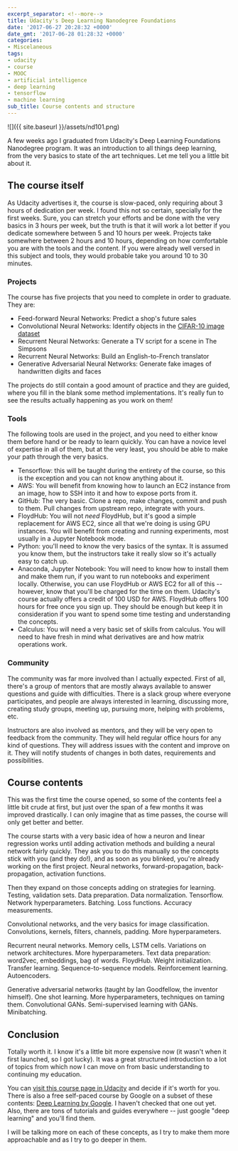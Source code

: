 ```yaml
---
excerpt_separator: <!--more-->
title: Udacity's Deep Learning Nanodegree Foundations
date: '2017-06-27 20:28:32 +0000'
date_gmt: '2017-06-28 01:28:32 +0000'
categories:
- Miscelaneous
tags:
- udacity
- course
- MOOC
- artificial intelligence
- deep learning
- tensorflow
- machine learning
sub_title: Course contents and structure
---
```


![]({{ site.baseurl }}/assets/nd101.png)

A few weeks ago I graduated from Udacity's Deep Learning Foundations Nanodegree program. It was an introduction to all things deep learning, from the very basics to state of the art techniques. Let me tell you a little bit about it.

<!--more-->

## The course itself

As Udacity advertises it, the course is slow-paced, only requiring about 3 hours of dedication per week. I found this not so certain, specially for the first weeks. Sure, you can stretch your efforts and be done with the very basics in 3 hours per week, but the truth is that it will work a lot better if you dedicate somewhere between 5 and 10 hours per week. Projects take somewhere between 2 hours and 10 hours, depending on how comfortable you are with the tools and the content. If you were already well versed in this subject and tools, they would probable take you around 10 to 30 minutes.

### Projects

The course has five projects that you need to complete in order to graduate. They are:

- Feed-forward Neural Networks: Predict a shop's future sales
- Convolutional Neural Networks: Identify objects in the [CIFAR-10 image dataset](https://www.cs.toronto.edu/~kriz/cifar.html)
- Recurrent Neural Networks: Generate a TV script for a scene in The Simpsons
- Recurrent Neural Networks: Build an English-to-French translator
- Generative Adversarial Neural Networks: Generate fake images of handwritten digits and faces

The projects do still contain a good amount of practice and they are guided, where you fill in the blank some method implementations. It's really fun to see the results actually happening as you work on them!

### Tools

The following tools are used in the project, and you need to either know them before hand or be ready to learn quickly. You can have a novice level of expertise in all of them, but at the very least, you should be able to make your path through the very basics.

- Tensorflow: this will be taught during the entirety of the course, so this is the exception and you can not know anything about it.
- AWS: You will benefit from knowing how to launch an EC2 instance from an image, how to SSH into it and how to expose ports from it.
- GitHub: The very basic. Clone a repo, make changes, commit and push to them. Pull changes from upstream repo, integrate with yours.
- FloydHub: You will not _need_ FloydHub, but it's good a simple replacement for AWS EC2, since all that we're doing is using GPU instances. You will benefit from creating and running experiments, most usually in a Jupyter Notebook mode.
- Python: you'll need to know the very basics of the syntax. It is assumed you know them, but the instructors take it really slow so it's actually easy to catch up.
- Anaconda, Jupyter Notebook: You will need to know how to install them and make them run, if you want to run notebooks and experiment locally. Otherwise, you can use FloydHub or AWS EC2 for all of this -- however, know that you'll be charged for the time on them. Udacity's course actually offers a credit of 100 USD for AWS. FloydHub offers 100 hours for free once you sign up. They should be enough but keep it in consideration if you want to spend some time testing and understanding the concepts.
- Calculus: You will need a very basic set of skills from calculus. You will need to have fresh in mind what derivatives are and how matrix operations work.

### Community

The community was far more involved than I actually expected. First of all, there's a group of mentors that are mostly always available to answer questions and guide with difficulties. There is a slack group where everyone participates, and people are always interested in learning, discussing more, creating study groups, meeting up, pursuing more, helping with problems, etc.

Instructors are also involved as mentors, and they will be very open to feedback from the community. They will held regular office hours for any kind of questions. They will address issues with the content and improve on it. They will notify students of changes in both dates, requirements and possibilities.

## Course contents

This was the first time the course opened, so some of the contents feel a little bit crude at first, but just over the span of a few months it was improved drastically. I can only imagine that as time passes, the course will only get better and better.

The course starts with a very basic idea of how a neuron and linear regression works until adding activation methods and building a neural network fairly quickly. They ask you to do this manually so the concepts stick with you (and they do!), and as soon as you blinked, you're already working on the first project. Neural networks, forward-propagation, back-propagation, activation functions.

Then they expand on those concepts adding on strategies for learning. Testing, validation sets. Data preparation. Data normalization. Tensorflow. Network hyperparameters. Batching. Loss functions. Accuracy measurements.

Convolutional networks, and the very basics for image classification. Convolutions, kernels, filters, channels, padding. More hyperparameters.

Recurrent neural networks. Memory cells, LSTM cells. Variations on network architectures. More hyperparameters. Text data preparation: word2vec, embeddings, bag of words. FloydHub. Weight initialization. Transfer learning. Sequence-to-sequence models. Reinforcement learning. Autoencoders.

Generative adversarial networks (taught by Ian Goodfellow, the inventor himself). One shot learning. More hyperparameters, techniques on taming them. Convolutional GANs. Semi-supervised learning with GANs. Minibatching.

## Conclusion

Totally worth it. I know it's a little bit more expensive now (it wasn't when it first launched, so I got lucky). It was a great structured introduction to a lot of topics from which now I can move on from basic understanding to continuing my education.

You can [visit this course page in Udacity](https://www.udacity.com/course/deep-learning-nanodegree-foundation--nd101) and decide if it's worth for you. There is also a free self-paced course by Google on a subset of these contents: [Deep Learning by Google](https://www.udacity.com/course/deep-learning--ud730). I haven't checked that one out yet. Also, there are tons of tutorials and guides everywhere -- just google "deep learning" and you'll find them.

I will be talking more on each of these concepts, as I try to make them more approachable and as I try to go deeper in them.
